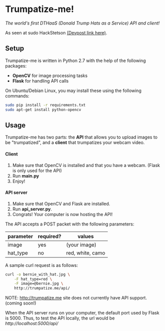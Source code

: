 # Trumpatize-me!
*The world's first DTHaaS (Donald Trump Hats as a Service) API and client!*

As seen at sudo HackStetson [(Devpost link here)](https://devpost.com/software/trumpatize-me).

## Setup
Trumpatize-me is written in Python 2.7 with the help of the following packages:
* **OpenCV** for image processing tasks
* **Flask** for handling API calls

On Ubuntu/Debian Linux, you may install these using the following commands:
```bash
sudo pip install -r requirements.txt
sudo apt-get install python-opencv
```


## Usage
Trumpatize-me has two parts: the **API** that allows you to upload images to be "trumpatized", and a **client** that trumpatizes your webcam video.

#### Client
1. Make sure that OpenCV is installed and that you have a webcam.  (Flask is only used for the API)
2. Run **main.py**
3. Enjoy!

#### API server
1. Make sure that OpenCV and Flask are installed.
2. Run **api_server.py**.
3. Congrats!  Your computer is now hosting the API!

The API accepts a POST packet with the following parameters:

| parameter | required? | values            |
| ---       | ---       | ---               |
| image     | yes       | (your image)      |
| hat_type  | no        | red, white, camo  |

A sample curl request is as follows:
```bash
curl -o bernie_with_hat.jpg \
    -F hat_type=red \
    -F image=@bernie.jpg \
    http://trumpatize.me/api/
```

NOTE: http://trumpatize.me site does not currently have API support. (coming soon!) 

When the API server runs on your computer, the default port used by Flask is 5000.  Thus, to test the API locally, the url would be *http://localhost:5000/api/*
